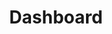 ---
title: "Dashboard"
description: "An example of how you can use Rivet to build a dashboard layout for your app"
thumbnail: "http://www.fillmurray.com/g/800/450"
externalLink: "https://codepen.io"
---